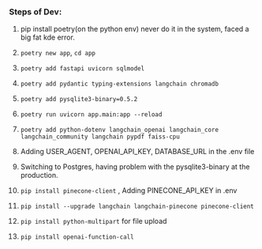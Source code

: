 ### Steps of Dev:

1. pip install poetry(on the python env) never do it in the system, faced a big fat kde error.

2. `poetry new app`, `cd app`

3. `poetry add fastapi uvicorn sqlmodel`

4. `poetry add pydantic typing-extensions langchain chromadb`

5. `poetry add pysqlite3-binary=0.5.2`

6. `poetry run uvicorn app.main:app --reload`

7. `poetry add python-dotenv langchain_openai langchain_core langchain_community langchain pypdf faiss-cpu`

8. Adding USER_AGENT, OPENAI_API_KEY, DATABASE_URL in the .env file

9. Switching to Postgres, having problem with the pysqlite3-binary at the production.

<!-- Pinecone -->
10. `pip install pinecone-client` , Adding PINECONE_API_KEY in .env

11. `pip install --upgrade langchain langchain-pinecone pinecone-client`

12. `pip install python-multipart` for file upload

13. `pip install openai-function-call`
